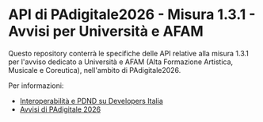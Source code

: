 # API di PAdigitale2026 - Misura 1.3.1 - Avvisi per Università e AFAM

Questo repository conterrà le specifiche delle API relative alla misura 1.3.1 per l'avviso dedicato
a Università e AFAM (Alta Formazione Artistica, Musicale e Coreutica), nell'ambito di PAdigitale2026.

Per informazioni:
* [Interoperabilità e PDND su Developers Italia](https://developers.italia.it/it/interoperabilita/)
* [Avvisi di PAdigitale 2026](https://areariservata.padigitale2026.gov.it/Pa_digitale2026_avvisi)
